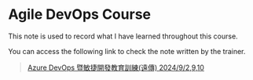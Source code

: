 # Agile DevOps Course

This note is used to record what I have learned throughout this course.

You can access the following link to check the note written by the trainer.

> [Azure DevOps 暨敏捷開發教育訓練(遠傳) 2024/9/2,9,10](https://hackmd.io/@twdeveloper/SJDxACbhR)

